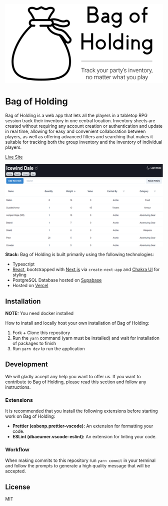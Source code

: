 ![](/public/GitHub_Banner.png?raw=true)

# Bag of Holding

Bag of Holding is a web app that lets all the players in a tabletop RPG session track their inventory in one central location. Inventory sheets are created without requiring any account creation or authentication and update in real time, allowing for easy and convenient collaboration between players, as well as offering advanced filters and searching that makes it suitable for tracking both the group inventory and the inventory of individual players.

[Live Site](https://www.bagofholding.cloud/)

![](/public/ogImages/ogSheet.png?raw=true)

**Stack:** Bag of Holding is built primarily using the following technologies:

- Typescript
- [React](https://github.com/facebook/react), bootstrapped with [Next.js](https://github.com/vercel/next.js/) via `create-next-app` and [Chakra UI](https://github.com/chakra-ui/chakra-ui/) for styling
- PostgreSQL Database hosted on [Supabase](https://app.supabase.com/)
- Hosted on [Vercel](https://vercel.com/)

## Installation

**NOTE:** You need docker installed

How to install and locally host your own installation of Bag of Holding:

1. Fork + Clone this repository
2. Run the `yarn` command (yarn must be installed) and wait for installation of packages to finish
3. Run `yarn dev` to run the application

## Development

We will gladly accept any help you want to offer us. If you want to contribute to Bag of Holding, please read this section and follow any instructions.

### Extensions

It is recommended that you install the following extensions before starting work on Bag of Holding:

- **Prettier (esbenp.prettier-vscode):** An extension for formatting your code.
- **ESLint (dbaeumer.vscode-eslint):** An extension for linting your code.

### Workflow

When making commits to this repository run `yarn commit` in your terminal and follow the prompts to generate a high quality message that will be accepted.

## License

MIT
